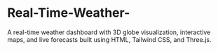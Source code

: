 # Real-Time-Weather-
A real-time weather dashboard with 3D globe visualization, interactive maps, and live forecasts built using HTML, Tailwind CSS, and Three.js.
